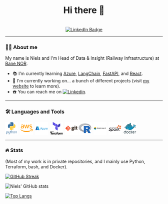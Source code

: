 
<div id="header" align="center">
<h1> Hi there 👋 </h1>
<img src="https://komarev.com/ghpvc/?username=ngoet&style=flat-square&color=blue" alt=""/>&nbsp;
  <div id="badges">
    <a href="https://www.linkedin.com/in/niels-goet">
      <img src="https://img.shields.io/badge/LinkedIn-blue?style=for-the-badge&logo=linkedin&logoColor=white" alt="LinkedIn Badge"/>
    </a>
  </div>
</div>

---
### :man_technologist: About me
My name is Niels and I'm Head of Data & Insight (Railway Infrastructure) at [Bane NOR](https://www.banenor.no).

- 📚 I’m currently learning [Azure](https://azure.microsoft.com), [LangChain](https://www.langchain.com), [FastAPI](https://fastapi.tiangolo.com), and [React](https://react.dev).
- 📁 I'm currently working on... a bunch of different projects (visit [my website](https://ngoet.com) to learn more).
- ☎️ You can reach me on [![Linkedin](https://img.shields.io/badge/-LinkedIn-blue?style=flat&logo=Linkedin&logoColor=white)](https://www.linkedin.com/in/niels-goet).

---
### :hammer_and_wrench: Languages and Tools
<div>
  <img src="https://github.com/devicons/devicon/blob/master/icons/python/python-original-wordmark.svg" title="React" alt="React" width="40" height="40"/>&nbsp;
  <img src="https://github.com/devicons/devicon/blob/master/icons/amazonwebservices/amazonwebservices-plain-wordmark.svg" title="AWS" alt="AWS" width="40" height="40"/>&nbsp;
  <img src="https://github.com/devicons/devicon/blob/master/icons/azure/azure-original-wordmark.svg" title="Azure" alt="Azure" width="40" height="40"/>&nbsp; 
  <img src="https://github.com/devicons/devicon/blob/master/icons/terraform/terraform-original-wordmark.svg" title="Terraform" alt="Terraform" width="40" height="40"/>&nbsp; 
  <img src="https://github.com/devicons/devicon/blob/master/icons/git/git-original-wordmark.svg" title="Git" **alt="Git" width="40" height="40"/>
  <img src="https://github.com/devicons/devicon/blob/master/icons/r/r-original.svg" title="R" alt="R" width="40" height="40"/>&nbsp; 
  <img src="https://github.com/devicons/devicon/blob/master/icons/elasticsearch/elasticsearch-original-wordmark.svg" title="Elasticsearch" alt="Elasticsearch" width="40" height="40"/>&nbsp; 
  <img src="https://github.com/devicons/devicon/blob/master/icons/apachespark/apachespark-original-wordmark.svg" title="Spark" alt="Spark" width="40" height="40"/>&nbsp;  
  <img src="https://github.com/devicons/devicon/blob/master/icons/docker/docker-original-wordmark.svg" title="Docker" alt="Docker" width="40" height="40"/>&nbsp;
</div>

---
### :fire: Stats
(Most of my work is in private repositories, and I mainly use Python, Terraform, bash, and Docker).

[![GitHub Streak](http://github-readme-streak-stats.herokuapp.com?user=ngoet&theme=dark&background=000000)](https://git.io/streak-stats)

![Niels' GitHub stats](https://github-readme-stats.vercel.app/api?username=ngoet&show_icons=true&theme=dark)

[![Top Langs](https://github-readme-stats.vercel.app/api/top-langs/?username=ngoet&layout=compact&theme=vision-friendly-dark&size_weight=0.5&count_weight=0.5&exclude_repo=ngoet.github.io)](https://github.com/anuraghazra/github-readme-stats)

